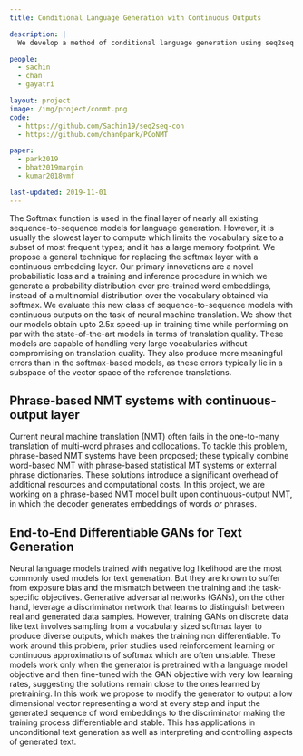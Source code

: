 ```yaml
---
title: Conditional Language Generation with Continuous Outputs

description: |
  We develop a method of conditional language generation using seq2seq models which produce word embeddings instead of a softmax based distribution over the vocabulary at each step enabling much faster training while maintaining generation quality.

people:
  - sachin
  - chan
  - gayatri

layout: project
image: /img/project/conmt.png
code: 
  - https://github.com/Sachin19/seq2seq-con
  - https://github.com/chan0park/PCoNMT

paper:
  - park2019
  - bhat2019margin
  - kumar2018vmf

last-updated: 2019-11-01
---
```


The Softmax function is used in the final layer of nearly all existing sequence-to-sequence models for language generation. However, it is usually the slowest layer to compute which limits the vocabulary size to a subset of most frequent types; and it has a large memory footprint. We propose a general technique for replacing the softmax layer with a continuous embedding layer. Our primary innovations are a novel probabilistic loss and a training and inference procedure in which we generate a probability distribution over pre-trained word embeddings, instead of a multinomial distribution over the vocabulary obtained via softmax. We evaluate this new class of sequence-to-sequence models with continuous outputs on the task of neural machine translation. We show that our models obtain upto 2.5x speed-up in training time while performing on par with the state-of-the-art models in terms of translation quality. These models are capable of handling very large vocabularies without compromising on translation quality. They also produce more meaningful errors than in the softmax-based models, as these errors typically lie in a subspace of the vector space of the reference translations.

## Phrase-based NMT systems with continuous-output layer
Current neural machine translation (NMT) often fails in the one-to-many translation of multi-word phrases and collocations. To tackle this problem, phrase-based NMT systems have been proposed; these typically combine word-based NMT with phrase-based statistical MT systems or external phrase dictionaries. These solutions introduce a significant overhead of additional resources and computational costs. In this project, we are working on a phrase-based NMT model built upon continuous-output NMT, in which the decoder generates embeddings of words *or* phrases. 

## End-to-End Differentiable GANs for Text Generation 
Neural language models trained with negative log likelihood are the most commonly used models for text generation. But they are known to suffer from exposure bias and the mismatch between the training and the task-specific objectives. Generative
adversarial networks (GANs), on the other hand, leverage a discriminator network that learns to distinguish between real and generated data samples. However, training GANs on discrete data like text involves sampling from a vocabulary sized softmax layer to produce diverse outputs, which makes the training non differentiable. To work around this problem, prior studies used reinforcement learning or continuous approximations of softmax which are often unstable. These models work only when the generator is pretrained with a language model objective and then fine-tuned with the GAN objective with very low learning rates, suggesting the solutions remain close to the ones learned by pretraining. In this work we propose to modify the generator to output a low dimensional vector representing a word at every step and input the generated sequence of word embeddings to the discriminator making the training process differentiable and stable. This has applications in unconditional text generation as well as interpreting and controlling aspects of generated text.

